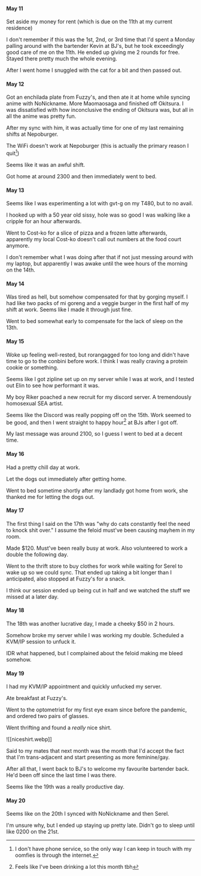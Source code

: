 #### May 11

Set aside my money for rent (which is due on the 11th at my current residence)

I don't remember if this was the 1st, 2nd, or 3rd time that I'd spent a Monday palling around with the bartender Kevin at BJ's, but he took exceedingly good care of me on the 11th. He ended up giving me 2 rounds for free. Stayed there pretty much the whole evening.

After I went home I snuggled with the cat for a bit and then passed out.

#### May 12

Got an enchilada plate from Fuzzy's, and then ate it at home while syncing anime with NoNickname. More Maomaosaga and finished off Okitsura. I was dissatisfied with how inconclusive the ending of Okitsura was, but all in all the anime was pretty fun.

After my sync with him, it was actually time for one of my last remaining shifts at Nepoburger.

The WiFi doesn't work at Nepoburger (this is actually the primary reason I quit[^1])

Seems like it was an awful shift.

Got home at around 2300 and then immediately went to bed.

#### May 13

Seems like I was experimenting a lot with gvt-g on my T480, but to no avail.

I hooked up with a 50 year old sissy, hole was so good I was walking like a cripple for an hour afterwards.

Went to Cost-ko for a slice of pizza and a frozen latte afterwards, apparently my local Cost-ko doesn't call out numbers at the food court anymore.

I don't remember what I was doing after that if not just messing around with my laptop, but apparently I was awake until the wee hours of the morning on the 14th.

#### May 14

Was tired as hell, but somehow compensated for that by gorging myself. I had like two packs of mi goreng and a veggie burger in the first half of my shift at work. Seems like I made it through just fine.

Went to bed somewhat early to compensate for the lack of sleep on the 13th.

#### May 15

Woke up feeling well-rested, but rorangagged for too long and didn't have time to go to the conbini before work. I think I was really craving a protein cookie or something.

Seems like I got zipline set up on my server while I was at work, and I tested out Elin to see how performant it was.

My boy Riker poached a new recruit for my discord server. A tremendously homosexual SEA artist.

Seems like the Discord was really popping off on the 15th. Work seemed to be good, and then I went straight to happy hour[^2] at BJs after I got off.

My last message was around 2100, so I guess I went to bed at a decent time.

#### May 16

Had a pretty chill day at work.

Let the dogs out immediately after getting home.

Went to bed sometime shortly after my landlady got home from work, she thanked me for letting the dogs out.

#### May 17

The first thing I said on the 17th was "why do cats constantly feel the need to knock shit over." I assume the feloid must've been causing mayhem in my room.

Made $120. Must've been really busy at work. Also volunteered to work a double the following day.

Went to the thrift store to buy clothes for work while waiting for Serel to wake up so we could sync. That ended up taking a bit longer than I anticipated, also stopped at Fuzzy's for a snack.

I think our session ended up being cut in half and we watched the stuff we missed at a later day.

#### May 18

The 18th was another lucrative day, I made a cheeky $50 in 2 hours. 

Somehow broke my server while I was working my double. Scheduled a KVM/IP session to unfuck it.

IDR what happened, but I complained about the feloid making me bleed somehow.

#### May 19

I had my KVM/IP appointment and quickly unfucked my server.

Ate breakfast at Fuzzy's.

Went to the optometrist for my first eye exam since before the pandemic, and ordered two pairs of glasses.

Went thrifting and found a *really* nice shirt.

![[niceshirt.webp]]

Said to my mates that next month was the month that I'd accept the fact that I'm trans-adjacent and start presenting as more feminine/gay. 

After all that, I went back to BJ's to welcome my favourite bartender back. He'd been off since the last time I was there.

Seems like the 19th was a really productive day.

#### May 20

Seems like on the 20th I synced with NoNickname and then Serel.

I'm unsure why, but I ended up staying up pretty late. Didn't go to sleep until like 0200 on the 21st.



[^1]: I don't have phone service, so the only way I can keep in touch with my oomfies is through the internet.

[^2]: Feels like I've been drinking a lot this month tbh
